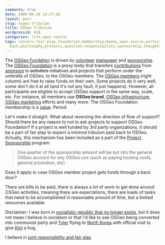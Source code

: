 ```yaml
---
comments: true
date: 2009-06-20 14:27:10
layout: post
slug: osgeo-tribulum
title: OSGeo Tribulum
wordpressid: 658
categories: life,open source
tags: concern,fair play,foundation,membership,money,open source,participation,pay
  back,philosophy,projects,question,responsibility,sponsorship,thoughts
---
```


The [OSGeo Fundation](http://www.osgeo.org/) is driven by [volunteer](http://wiki.osgeo.org/wiki/Category:OSGeo_Member) [manpower](http://wiki.osgeo.org/wiki/Project_Stats) and [sponsorship](http://www.osgeo.org/sponsorship/opportunities). The [OSGeo Foundation](http://www.osgeo.org/content/foundation/about.html) is a proxy body that transfers [contributions](http://wiki.osgeo.org/wiki/OSGeo_Budget_2009) from [sponsors](http://www.osgeo.org/content/sponsorship/sponsors.html) to <del>activities</del> initiatives and projects that perform under the umbrella of OSGeo, to the OSGeo members. The [OSGeo members](http://www.osgeo.org/) (right column) are free to raise funds on their own. Some projects do it very well, some don't do it at all (and it's not any fault, it just happens). However, all participants are eligible to accept OSGeo support in the same way, scale, etc. For instance, all members use **OSGeo brand**, [OSGeo infrastructure](http://wiki.osgeo.org/wiki/Category:Infrastructure), [OSGeo marketing](http://wiki.osgeo.org/wiki/Category:Marketing) efforts and many more. The OSGeo Foundation membership is a [value](http://wiki.osgeo.org/wiki/OSGeo_Mission). Period.





Let's make it straight. What about reversing the direction of flow of support? Should there be any reason to not to ask projects to support OSGeo Foundation? If a project is well funded by 3rd party organizations, it should be a part of fair play to expect a _minimal tribulum_ paid back to OSGeo. Actually, this mechanism has been included as a part of the [Project Sponsorship](http://wiki.osgeo.org/wiki/Project_Sponsorship) program:





> One quarter of the sponsorship amount will be put into the general OSGeo account for any OSGeo use (such as paying hosting costs, general promotion, etc)





Does it apply in case OSGeo member project gets funds through a back door?





There are bills to be paid, there is always a lot of work to get done around OSGeo activities, meaning there are expectations, there are loads of tasks that need to be accomplished in reasonable amount of time, but a limited resources available.





Disclaimer: I was born in [socialistic republic that no longer exists](http://en.wikipedia.org/wiki/Polska_Rzeczpospolita_Ludowa), but it does not mean I believe in socialism or that I'd like to see OSGeo being converted into communist party and [Tyler](http://www.osgeo.org/node/185) flying to [North Korea](http://en.wikipedia.org/wiki/North_Korea) with official visit to give [Kim](http://pl.wikipedia.org/wiki/Kim_Dzong_Il) a hug.





I believe in [joint responsibility and fair play](http://www.osgeo.org/content/faq/foundation_faq.html#Participation).
